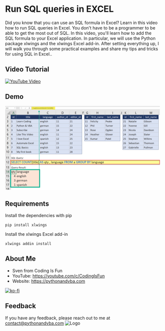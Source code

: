 
# Run SQL queries in EXCEL
Did you know that you can use an SQL formula in Excel? Learn in this video how to run SQL queries in Excel. You don't have to be a programmer to be able to get the most out of SQL. In this video, you'll learn how to add the SQL formula to your Excel application. In particular, we will use the Python package xlwings and the xlwings Excel add-in. After setting everything up, I will walk you through some practical examples and share my tips and tricks for using SQL in Excel..

## Video Tutorial
[![YouTube Video](https://img.youtube.com/vi/pXbvHdWRlJM/0.jpg)](https://youtu.be/pXbvHdWRlJM)

## Demo
![Demo](/demo.png?raw=true "Demo")

## Requirements
Install the dependencies with pip
```console
pip install xlwings
```
Install the xlwings Excel add-in
```console
xlwings addin install
```

## About Me
- Sven from Coding Is Fun
- YouTube: https://youtube.com/c/CodingIsFun
- Website: https://pythonandvba.com

[![ko-fi](https://ko-fi.com/img/githubbutton_sm.svg)](https://ko-fi.com/X7X47Q0EG)

## Feedback
If you have any feedback, please reach out to me at contact@pythonandvba.com
![Logo](https://www.pythonandvba.com/banner-img)
